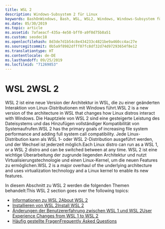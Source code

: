 ```yaml
---
title: WSL 2
description: Windows-Subsystem 2 für Linux
keywords: BashOnWindows, Bash, WSL, WSL2, Windows, Windows-Subsystem für Linux, Windows-Subsystem, Ubuntu, Debian, Suse, Windows 10, Installation, installieren
ms.date: 05/30/2019
ms.topic: article
ms.assetid: 7afaeacf-435a-4e58-bff0-a9f0d75b8a51
ms.custom: seodec18
ms.openlocfilehash: 8d3de7d1b54c8e434233c4821be9a460cc4ac27e
ms.sourcegitcommit: 0b5a9f8982dfff07fc8df32d74d97293654f8e12
ms.translationtype: HT
ms.contentlocale: de-DE
ms.lasthandoff: 09/25/2019
ms.locfileid: "71269853"
---
```

# <a name="wsl-2"></a><span data-ttu-id="1d970-104">WSL 2</span><span class="sxs-lookup"><span data-stu-id="1d970-104">WSL 2</span></span>

<span data-ttu-id="1d970-105">WSL 2 ist eine neue Version der Architektur in WSL, die zu einer geänderten Interaktion von Linux-Distributionen mit Windows führt.</span><span class="sxs-lookup"><span data-stu-id="1d970-105">WSL 2 is a new version of the architecture in WSL that changes how Linux distros interact with Windows.</span></span> <span data-ttu-id="1d970-106">Die Hauptziele von WSL 2 sind eine gesteigerte Leistung des Dateisystems und das Hinzufügen vollständiger Kompatibilität von Systemaufrufen.</span><span class="sxs-lookup"><span data-stu-id="1d970-106">WSL 2 has the primary goals of increasing file system performance and adding full system call compatibility.</span></span> <span data-ttu-id="1d970-107">Jede Linux-Distribution kann als WSL 1- oder WSL 2-Distribution ausgeführt werden, und der Wechsel ist jederzeit möglich.</span><span class="sxs-lookup"><span data-stu-id="1d970-107">Each Linux distro can run as a WSL 1, or a WSL 2 distro and can be switched between at any time.</span></span> <span data-ttu-id="1d970-108">WSL 2 ist eine wichtige Überarbeitung der zugrunde liegenden Architektur und nutzt Virtualisierungstechnologie und einen Linux-Kernel, um die neuen Features zu ermöglichen.</span><span class="sxs-lookup"><span data-stu-id="1d970-108">WSL 2 is a major overhaul of the underlying architecture and uses virtualization technology and a Linux kernel to enable its new features.</span></span>

<span data-ttu-id="1d970-109">In diesem Abschnitt zu WSL 2 werden die folgenden Themen behandelt:</span><span class="sxs-lookup"><span data-stu-id="1d970-109">This WSL 2 section goes over the following topics:</span></span>

* [<span data-ttu-id="1d970-110">Informationen zu WSL 2</span><span class="sxs-lookup"><span data-stu-id="1d970-110">About WSL 2</span></span>](./wsl2-about.md)
* [<span data-ttu-id="1d970-111">Installieren von WSL 2</span><span class="sxs-lookup"><span data-stu-id="1d970-111">Install WSL 2</span></span>](./wsl2-install.md)
* [<span data-ttu-id="1d970-112">Änderungen der Benutzererfahrung zwischen WSL 1 und WSL 2</span><span class="sxs-lookup"><span data-stu-id="1d970-112">User Experience Changes from WSL 1 to WSL 2</span></span>](./wsl2-ux-changes.md)
* [<span data-ttu-id="1d970-113">Häufig gestellte Fragen</span><span class="sxs-lookup"><span data-stu-id="1d970-113">Frequently Asked Questions</span></span>](./wsl2-faq.md)